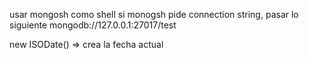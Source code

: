 usar mongosh como shell
si monogsh pide connection string, pasar lo siguiente mongodb://127.0.0.1:27017/test


new ISODate()  =>  crea la fecha actual
